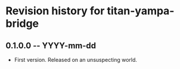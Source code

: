 # Revision history for titan-yampa-bridge

## 0.1.0.0  -- YYYY-mm-dd

* First version. Released on an unsuspecting world.
